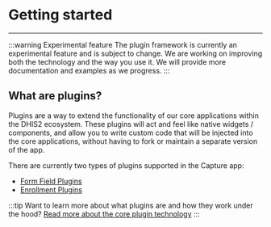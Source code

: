# Getting started

---
:::warning Experimental feature
The plugin framework is currently an experimental feature and is subject to change.
We are working on improving both the technology and the way you use it. We will provide more documentation and examples as we progress.
:::

## What are plugins?
Plugins are a way to extend the functionality of our core applications within the DHIS2 ecosystem.
These plugins will act and feel like native widgets / components, and allow you to write custom code that will be injected into the core applications,
without having to fork or maintain a separate version of the app. 

There are currently two types of plugins supported in the Capture app:
- [Form Field Plugins](/docs/capture-plugins/developer/form-field-plugins/introduction)
- [Enrollment Plugins](/docs/capture-plugins/developer/enrollment-plugins/introduction)

:::tip
Want to learn more about what plugins are and how they work under the hood? [Read more about the core plugin technology](/docs/app-runtime/components/plugin/)
:::
